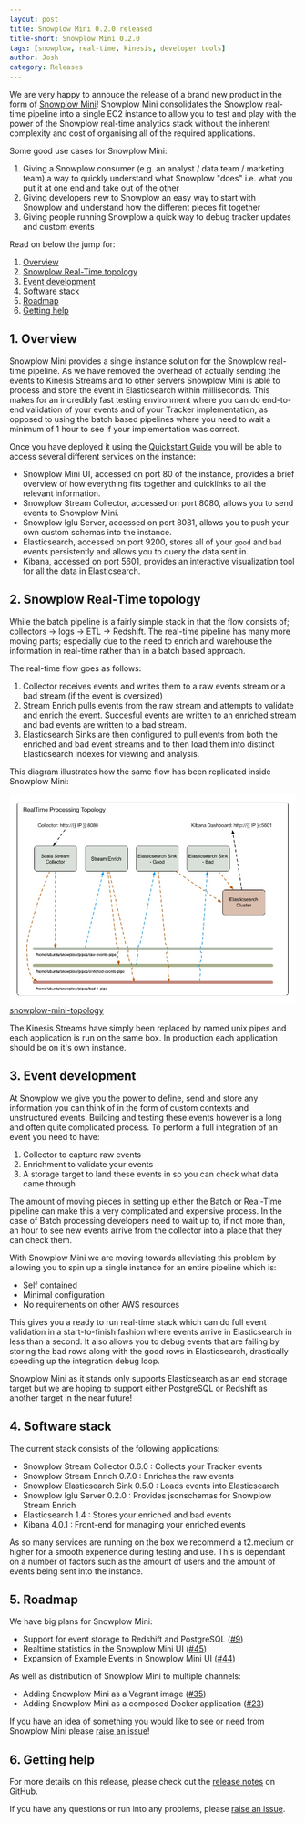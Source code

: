 ```yaml
---
layout: post
title: Snowplow Mini 0.2.0 released
title-short: Snowplow Mini 0.2.0
tags: [snowplow, real-time, kinesis, developer tools]
author: Josh
category: Releases
---
```


We are very happy to annouce the release of a brand new product in the form of [Snowplow Mini][snowplow-mini-repo]! Snowplow Mini consolidates the Snowplow real-time pipeline into a single EC2 instance to allow you to test and play with the power of the Snowplow real-time analytics stack without the inherent complexity and cost of organising all of the required applications.

Some good use cases for Snowplow Mini:

1. Giving a Snowplow consumer (e.g. an analyst / data team / marketing team) a way to quickly understand what Snowplow "does" i.e. what you put it at one end and take out of the other
2. Giving developers new to Snowplow an easy way to start with Snowplow and understand how the different pieces fit together
3. Giving people running Snowplow a quick way to debug tracker updates and custom events

Read on below the jump for:

1. [Overview](/blog/2016/04/01/snowplow-mini-0.2.0-released#overview)
2. [Snowplow Real-Time topology](/blog/2016/04/01/snowplow-mini-0.2.0-released#topology)
3. [Event development](/blog/2016/04/01/snowplow-mini-0.2.0-released#event-development)
4. [Software stack](/blog/2016/04/01/snowplow-mini-0.2.0-released#software-stack)
5. [Roadmap](/blog/2016/04/01/snowplow-mini-0.2.0-released#roadmap)
6. [Getting help](/blog/2016/04/01/snowplow-mini-0.2.0-released#help)

<!--more-->

<h2 id="overview">1. Overview</h2>

Snowplow Mini provides a single instance solution for the Snowplow real-time pipeline.  As we have removed the overhead of actually sending the events to Kinesis Streams and to other servers Snowplow Mini is able to process and store the event in Elasticsearch within milliseconds.  This makes for an incredibly fast testing environment where you can do end-to-end validation of your events and of your Tracker implementation, as opposed to using the batch based pipelines where you need to wait a minimum of 1 hour to see if your implementation was correct.

Once you have deployed it using the [Quickstart Guide][quickstart-guide] you will be able to access several different services on the instance:

* Snowplow Mini UI, accessed on port 80 of the instance, provides a brief overview of how everything fits together and quicklinks to all the relevant information.
* Snowplow Stream Collector, accessed on port 8080, allows you to send events to Snowplow Mini.
* Snowplow Iglu Server, accessed on port 8081, allows you to push your own custom schemas into the instance.
* Elasticsearch, accessed on port 9200, stores all of your `good` and `bad` events persistently and allows you to query the data sent in.
* Kibana, accessed on port 5601, provides an interactive visualization tool for all the data in Elasticsearch.

<h2 id="topology">2. Snowplow Real-Time topology</h2>

While the batch pipeline is a fairly simple stack in that the flow consists of; collectors -> logs -> ETL -> Redshift.  The real-time pipeline has many more moving parts; especially due to the need to enrich and warehouse the information in real-time rather than in a batch based approach.  

The real-time flow goes as follows:

1. Collector receives events and writes them to a raw events stream or a bad stream (if the event is oversized)
2. Stream Enrich pulls events from the raw stream and attempts to validate and enrich the event.  Succesful events are written to an enriched stream and bad events are written to a bad stream.
3. Elasticsearch Sinks are then configured to pull events from both the enriched and bad event streams and to then load them into distinct Elasticsearch indexes for viewing and analysis.

This diagram illustrates how the same flow has been replicated inside Snowplow Mini:

![snowplow-mini-topology] [snowplow-mini-topology]

The Kinesis Streams have simply been replaced by named unix pipes and each application is run on the same box.  In production each application should be on it's own instance.

<h2 id="event-development">3. Event development</h2>

At Snowplow we give you the power to define, send and store any information you can think of in the form of custom contexts and unstructured events.  Building and testing these events however is a long and often quite complicated process. To perform a full integration of an event you need to have:

1. Collector to capture raw events
2. Enrichment to validate your events
3. A storage target to land these events in so you can check what data came through

The amount of moving pieces in setting up either the Batch or Real-Time pipeline can make this a very complicated and expensive process.  In the case of Batch processing developers need to wait up to, if not more than, an hour to see new events arrive from the collector into a place that they can check them.  

With Snowplow Mini we are moving towards alleviating this problem by allowing you to spin up a single instance for an entire pipeline which is:

- Self contained 
- Minimal configuration
- No requirements on other AWS resources

This gives you a ready to run real-time stack which can do full event validation in a start-to-finish fashion where events arrive in Elasticsearch in less than a second.  It also allows you to debug events that are failing by storing the bad rows along with the good rows in Elasticsearch, drastically speeding up the integration debug loop.

Snowplow Mini as it stands only supports Elasticsearch as an end storage target but we are hoping to support either PostgreSQL or Redshift as another target in the near future!

<h2 id="software-stack">4. Software stack</h2>

The current stack consists of the following applications:

* Snowplow Stream Collector 0.6.0 : Collects your Tracker events
* Snowplow Stream Enrich 0.7.0 : Enriches the raw events
* Snowplow Elasticsearch Sink 0.5.0 : Loads events into Elasticsearch
* Snowplow Iglu Server 0.2.0 : Provides jsonschemas for Snowplow Stream Enrich
* Elasticsearch 1.4 : Stores your enriched and bad events
* Kibana 4.0.1 : Front-end for managing your enriched events

As so many services are running on the box we recommend a t2.medium or higher for a smooth experience during testing and use.  This is dependant on a number of factors such as the amount of users and the amount of events being sent into the instance.

<h2 id="roadmap">5. Roadmap</h2>

We have big plans for Snowplow Mini:

* Support for event storage to Redshift and PostgreSQL ([#9][9])
* Realtime statistics in the Snowplow Mini UI ([#45][45])
* Expansion of Example Events in Snowplow Mini UI ([#44][44])

As well as distribution of Snowplow Mini to multiple channels:

* Adding Snowplow Mini as a Vagrant image ([#35][35])
* Adding Snowplow Mini as a composed Docker application ([#23][23])

If you have an idea of something you would like to see or need from Snowplow Mini please [raise an issue][issues]!

<h2 id="help">6. Getting help</h2>

For more details on this release, please check out the [release notes][snowplow-mini-release] on GitHub.

If you have any questions or run into any problems, please [raise an issue][issues].

[snowplow-mini-topology]: /assets/img/blog/2016/04/snowplow-mini-topology.jpg
[23]: https://github.com/snowplow/snowplow-mini/issues/23
[35]: https://github.com/snowplow/snowplow-mini/issues/35
[9]: https://github.com/snowplow/snowplow-mini/issues/9
[45]: https://github.com/snowplow/snowplow-mini/issues/45
[44]: https://github.com/snowplow/snowplow-mini/issues/44
[snowplow-mini-repo]: https://github.com/snowplow/snowplow-mini
[quickstart-guide]: https://github.com/snowplow/snowplow-mini/wiki/Quickstart-guide
[snowplow-mini-release]: https://github.com/snowplow/snowplow-mini/releases/0.2.0
[wiki]: https://github.com/snowplow/snowplow-mini/wiki/Quickstart-guide
[issues]: https://github.com/snowplow/snowplow-mini/issues
